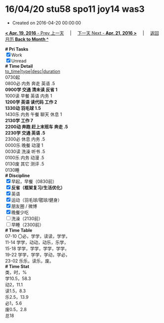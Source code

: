 # 16/04/20 stu58 spo11 joy14 was3

- Created on 2016-04-20 00:00:00

[**< Apr. 19, 2016** - Prev 上一天](/lifelogs/2016/04/d19.md) &nbsp; &nbsp; | &nbsp; &nbsp; [下一天 Next - **Apr. 21, 2016 >**](/lifelogs/2016/04/d21.md) &nbsp; &nbsp; |  &nbsp; &nbsp; [返回月历 **Back to Month ^**](/lifelogs/2016/04/index.md)
<br/><div><b># Pri Tasks</b></div><div><input checked="true" type="checkbox"/>Work</div><div><input checked="true" type="checkbox"/>Unread</div><div><b># Time Detail</b></div><div><u>to_time|type|desc|duration</u></div><div>0730起</div><div>0800必 内务 奔走 英语 .5</div><div><b>0900学 交通 清未读 反省 1</b></div><div>1000读 早餐 英语 内务 1</div><div><b>1200学 英语 读代码 工作 2</b></div><div><b>1330动 羽毛球 1.5</b></div><div>1430乐 内务 午餐 聊天 休息 1</div><div><b>2130学 工作 7</b></div><div><b>2200动 奔跑 赶上末班车 奔走 .5</b></div><div><b>2230学 交通 英语 .5</b></div><div>2300必 休息 内务 .5</div><div>0000乐 晚餐 动漫 1</div><div>0030读 洗澡 听书 .5</div><div>0100乐 内务 动漫 .5</div><div>0130废 其它 测评 .5</div><div>0130睡</div><div><b># Discipline</b></div><div><input checked="true" type="checkbox"/>早起，早餐（0830前）</div><div><b><input checked="true" type="checkbox"/></b><b>反省（框架复习/生活优化）</b></div><div><input checked="true" type="checkbox"/>英语</div><div><input checked="true" type="checkbox"/>运动（羽毛球/毽球/健身）</div><div><input checked="true" type="checkbox"/>朋友圈 / 微博</div><div><input checked="true" type="checkbox"/>晚餐少吃</div><div><input type="checkbox"/>洗澡（2130前）</div><div><input type="checkbox"/>早睡（2300前）</div><div><b># Time Table</b></div><div>07-10 〇必，学学，读读，学学，</div><div>11-14 学学，动动，动乐，乐学，</div><div>15-18 学学，学学，学学，学学，</div><div>19-22 学学，学学，学动，学必，</div><div>23-02 乐乐，读乐，废。</div><div><b># Time Stat</b></div><div>类，时，%</div><div>学10.5，58.3</div><div>动2，11.1</div><div>读1.5，8.3</div><div>乐2.5，13.9</div><div>必1，5.6</div><div>废0.5，2.8</div><div>总18</div>
